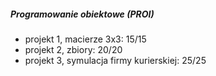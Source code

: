 ##### Programowanie obiektowe (PROI)
* projekt 1, macierze 3x3: 15/15
* projekt 2, zbiory: 20/20
* projekt 3, symulacja firmy kurierskiej: 25/25